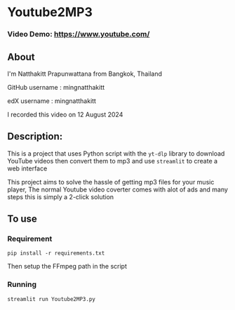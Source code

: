 # Youtube2MP3
### Video Demo: https://www.youtube.com/

## About

I'm Natthakitt Prapunwattana from Bangkok, Thailand

GitHub username : mingnatthakitt

edX username : mingnatthakitt 

I recorded this video on 12 August 2024
## Description: 

This is a project that uses Python script with the `yt-dlp` library to download YouTube videos then convert them to mp3 and use `streamlit` to create a web interface

This project aims to solve the hassle of getting mp3 files for your music player, The normal Youtube video coverter comes with alot of ads and many steps this is simply a 2-click solution
## To use

### Requirement

```pip install -r requirements.txt```

Then setup the FFmpeg path in the script

### Running

```streamlit run Youtube2MP3.py```